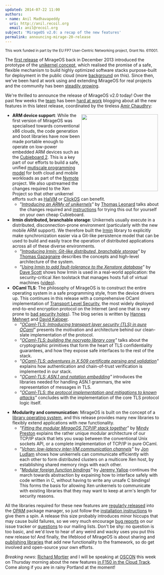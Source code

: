 ```yaml
---
updated: 2014-07-22 11:00
authors:
- name: Anil Madhavapeddy
  uri: http://anil.recoil.org
  email: anil@recoil.org
subject: 'MirageOS v2.0: a recap of the new features'
permalink: announcing-mirage-20-release
---
```


<small>
  This work funded in part by the EU FP7 User-Centric Networking project, Grant
  No. 611001.
</small>

The [first release](https://mirage.io/blog/announcing-mirage10) of MirageOS back in December 2013 introduced the prototype
of the [unikernel concept](http://queue.acm.org/detail.cfm?id=2566628), which realised the promise of a safe,
flexible mechanism to build highly optimized software stacks purpose-built for deployment in the public cloud (more [background](https://mirage.io/wiki/overview-of-mirage) on this).
Since then, we've been hard at work using and extending MirageOS for real projects and the community has been
[steadily growing](https://mirage.io/blog/welcome-to-our-summer-hackers).

We're thrilled to announce the release of MirageOS v2.0 today!  Over the past
few weeks the [team][] has been [hard at work][blog-track] blogging about all
the new features in this latest release, coordinated by the tireless [Amir Chaudhry][amirmc]:

<img src="/graphics/cubieboard2.jpg" style="float:right; padding: 5px" width="250px" />

* **ARM device support**: While the first version of MirageOS was specialised towards conventional x86 clouds, the code generation and boot libraries have now been made portable enough to operate on low-power embedded ARM devices such as the [Cubieboard 2][cubie2].  This is a key part of our efforts to build a safe, unified [mutiscale programming model][multiscale] for both cloud and mobile workloads as part of the [Nymote][nymote] project.  We also upstreamed the changes required to the Xen Project so that other unikernel efforts such as [HalVM](https://github.com/GaloisInc/HaLVM) or [ClickOS](https://www.usenix.org/system/files/conference/nsdi14/nsdi14-paper-martins.pdf) can benefit.
  - *"[Introducing an ARMy of unikernels](https://mirage.io/blog/introducing-xen-minios-arm)"* by [Thomas Leonard][talex5] talks about the changes required and [instructions](https://mirage.io/wiki/xen-on-cubieboard2) for trying this out for yourself on your own cheap Cubieboard.
* **Irmin distributed, branchable storage**: Unikernels usually execute in a distributed, disconnection-prone environment (particularly with the new mobile ARM support).  We therefore built the [Irmin][irmin] library to explicitly make synchronization easier via a Git-like persistence model that can be used to build and easily trace the operation of distributed applications across all of these diverse environments.
  - *"[Introducing Irmin: Git-like distributed, branchable storage](https://mirage.io/blog/introducing-irmin)"* by [Thomas Gazagnaire][tg] describes the concepts and high-level architecture of the system.
  - *"[Using Irmin to add fault-tolerance to the Xenstore database](https://mirage.io/blog/introducing-irmin-in-xenstore)"* by [Dave Scott][djs] shows how Irmin is used in a real-world application: the security-critical Xen toolstack that manages hosts full of virtual machines ([video](https://www.youtube.com/watch?v=DSzvFwIVm5s)).
* **OCaml TLS**: The philosophy of MirageOS is to construct the entire operating system in a safe programming style, from the device drivers up.  This continues in this release with a comprehensive OCaml implementation of [Transport Level Security][tls], the most widely deployed end-to-end encryption protocol on the Internet (and one that is very prone to [bad security holes][heartbleed]).  The blog series is written by [Hannes Mehnert][hannes] and [David Kaloper][dkaloper].
  - *"[OCaml-TLS: Introducing transport layer security (TLS) in pure OCaml](https://mirage.io/blog/introducing-ocaml-tls)"* presents the motivation and architecture behind our clean-slate implementation of the protocol.
  - *"[OCaml-TLS: building the nocrypto library core](https://mirage.io/blog/introducing-nocrypto)"* talks about the cryptographic primitives that form the heart of TLS confidentiality guarantees, and how they expose safe interfaces to the rest of the stack.
  - *"[OCaml-TLS: adventures in X.509 certificate parsing and validation](https://mirage.io/blog/introducing-x509)"* explains how authentication and chain-of-trust verification is implemented in our stack.
  - *"[OCaml-TLS: ASN.1 and notation embedding](https://mirage.io/blog/introducing-asn1)"* introduces the libraries needed for handling ASN.1 grammars, the wire representation of messages in TLS.
  - *"[OCaml-TLS: the protocol implementation and mitigations to known attacks](https://mirage.io/blog/ocaml-tls-api-internals-attacks-mitigation)"* concludes with the implementation of the core TLS protocol logic itself.
- **Modularity and communication**: MirageOS is built on the concept of a [library operating system](http://anil.recoil.org/papers/2013-asplos-mirage.pdf), and this release provides many new libraries to flexibly extend applications with new functionality.
  - *"[Fitting the modular MirageOS TCP/IP stack together](https://mirage.io/blog/intro-tcpip)"* by [Mindy Preston][mindy] explains the rather unique modular architecture of our TCP/IP stack that lets you swap between the conventional Unix sockets API, or a complete implementation of TCP/IP in pure OCaml.
  - *"[Vchan: low-latency inter-VM communication channels](https://mirage.io/blog/update-on-vchan)"* by [Jon Ludlam][jludlam] shows how unikernels can communicate efficiently with each other to form distributed clusters on a multicore Xen host, by establishing shared memory rings with each other.
  - *"[Modular foreign function bindings](https://mirage.io/blog/modular-foreign-function-bindings)"* by [Jeremy Yallop][yallop] continues the march towards abstraction by expaining how to interface safely with code written in C, without having to write any unsafe C bindings!  This forms the basis for allowing Xen unikernels to communicate with existing libraries that they may want to keep at arm's length for security reasons.

All the libraries required for these new features are [regularly
released](/releases) into the [OPAM](http://opam.ocaml.org) package manager, so
just follow the [installation instructions](/wiki/install) to give them a spin.
A release this size probably introduces minor hiccups that may cause build
failures, so we very much encourage [bug
reports](https://github.com/mirage/mirage/issues) on our issue tracker or
[questions](/community) to our mailing lists.  Don't be shy: no question is too
basic, and we'd love to hear of any weird and wacky uses you put this new
release to!  And finally, the lifeblood of MirageOS is about sharing and
[publishing libraries](http://opam.ocaml.org/doc/Packaging.html) that add new functionality to the framework, so do get
involved and open-source your own efforts.

*Breaking news*: [Richard Mortier][mort] and I will be speaking at [OSCON](http://www.oscon.com) this week on Thursday morning about the new features [in F150 in the Cloud Track](http://www.oscon.com/oscon2014/public/schedule/detail/35024). Come along if you are in rainy Portland at the moment!

[blog-track]: https://github.com/mirage/mirage/issues/257
[team]: https://mirage.io/community
[nymote]: http://nymote.org
[irmin]: https://github.com/mirage/irmin
[tls]: https://en.wikipedia.org/wiki/Transport_Layer_Security
[heartbleed]: https://en.wikipedia.org/wiki/Heartbleed
[multiscale]: http://anil.recoil.org/papers/2010-bcs-visions.pdf
[cubie2]: http://cubieboard.org/
[talex5]: http://roscidus.com/blog/
[djs]: http://dave.recoil.org
[tg]: http://gazagnaire.org
[hannes]: https://github.com/hannesm
[dkaloper]: https://github.com/pqwy
[mindy]: http://somerandomidiot.com
[jludlam]: http://jon.recoil.org
[yallop]: https://github.com/yallop
[amirmc]: http://amirchaudhry.com
[mort]: http://mort.io

